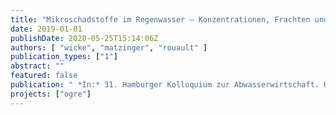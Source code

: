 ```yaml
---
title: "Mikroschadstoffe im Regenwasser – Konzentrationen, Frachten und Vergleich mit Emissionen im Schmutzwasser"
date: 2019-01-01
publishDate: 2020-05-25T15:14:06Z
authors: [ "wicke", "matzinger", "rouault" ]
publication_types: ["1"]
abstract: ""
featured: false
publication: " *In:* 31. Hamburger Kolloquium zur Abwasserwirtschaft. Hamburg, Germany. 18-19  September 2019"
projects: ["ogre"]
---
```


